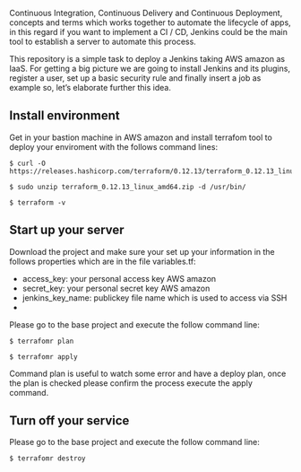 
Continuous Integration, Continuous Delivery and Continuous Deployment, concepts and terms which works together to automate the lifecycle of apps, in this regard if you want to implement a CI / CD, Jenkins could be the main tool to establish a server to automate this process. 

This repository is a simple task to deploy a Jenkins taking AWS amazon as IaaS. For getting a big picture we are going to install Jenkins and its plugins, register a user, set up a basic security rule and finally insert a job as example so, let’s elaborate further this idea.


Install environment
----------
Get in your bastion machine in AWS amazon and install terrafom tool to deploy your enviroment with the follows command lines:

    $ curl -O https://releases.hashicorp.com/terraform/0.12.13/terraform_0.12.13_linux_amd64.zip

    $ sudo unzip terraform_0.12.13_linux_amd64.zip -d /usr/bin/

    $ terraform -v


Start up your server
----------
Download the project and make sure your set up your information in the follows properties which are in the file variables.tf:
* access_key: your personal access key AWS amazon
* secret_key: your personal secret key AWS amazon
* jenkins_key_name: publickey file name which is used to access via SSH
* 
Please go to the base project and execute the follow command line:

    $ terrafomr plan
    
    $ terrafomr apply
    
Command plan is useful to watch some error and have a deploy plan, once the plan is checked please confirm the process execute the apply command.


Turn off your service
----------

Please go to the base project and execute the follow command line:

    $ terrafomr destroy